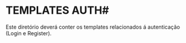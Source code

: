 # TEMPLATES AUTH#
Este diretório deverá conter os templates relacionados á autenticação (Login e Register).
